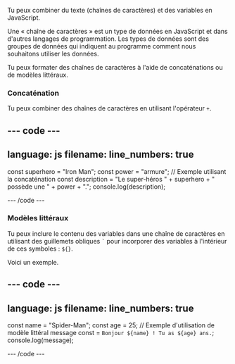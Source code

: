 Tu peux combiner du texte (chaînes de caractères) et des variables en JavaScript.

Une « chaîne de caractères » est un type de données en JavaScript et dans d'autres langages de programmation. Les types de données sont des groupes de données qui indiquent au programme comment nous souhaitons utiliser les données.

Tu peux formater des chaînes de caractères à l'aide de concaténations ou de modèles littéraux.

### Concaténation

Tu peux combiner des chaînes de caractères en utilisant l'opérateur `+`.

## --- code ---

language: js
filename:
line_numbers: true
-------------------------------------------------------

const superhero = "Iron Man";
const power = "armure";
// Exemple utilisant la concaténation
const description = "Le super-héros " + superhero + " possède une " + power + ".";
console.log(description);

\--- /code ---

### Modèles littéraux

Tu peux inclure le contenu des variables dans une chaîne de caractères en utilisant des guillemets obliques `` ` `` pour incorporer des variables à l'intérieur de ces symboles : `${}`.

Voici un exemple.

## --- code ---

language: js
filename:
line_numbers: true
-------------------------------------------------------

const name = "Spider-Man";
const age = 25;
// Exemple d'utilisation de modèle littéral
message const = `Bonjour ${name} ! Tu as ${age} ans.`;
console.log(message);

\--- /code ---
